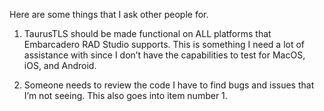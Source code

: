 Here are some things that I ask other people for.

1. TaurusTLS should be made functional on ALL platforms that Embarcadero RAD Studio supports. This is something I need a lot of assistance with since I don’t have the capabilities to test for MacOS, iOS, and Android.

2. Someone needs to review the code I have to find bugs and issues that I’m not seeing.  This also goes into item number 1.
